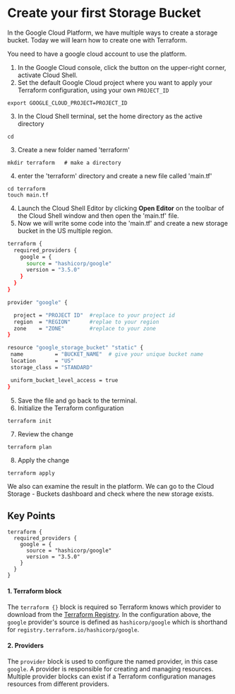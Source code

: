 # Create your first Storage Bucket

In the Google Cloud Platform, we have multiple ways to create a storage bucket. Today we will learn how to create one with Terraform.

You need to have a google cloud account to use the platform.&#x20;

1. In the Google Cloud console, click the button on the upper-right corner, activate Cloud Shell.
2. Set the default Google Cloud project where you want to apply your Terraform configuration, using your own `PROJECT_ID` &#x20;

```
export GOOGLE_CLOUD_PROJECT=PROJECT_ID  
```

3. In the Cloud Shell terminal, set the home directory as the active directory

```
cd
```

3. Create a new folder named 'terraform'

```
mkdir terraform   # make a directory
```

4. &#x20;enter the 'terraform' directory and create a new file called 'main.tf'

```
cd terraform
touch main.tf
```

4. Launch the Cloud Shell Editor by clicking **Open Editor** on the toolbar of the Cloud Shell window and then open the 'main.tf' file.
5. Now we will write some code into the 'main.tf' and create a new storage bucket in the US multiple region.

```sh
terraform {
  required_providers {
    google = {
      source = "hashicorp/google"
      version = "3.5.0"
    }
  }
}

provider "google" {

  project = "PROJECT ID"  #replace to your project id
  region  = "REGION"      #replae to your region
  zone    = "ZONE"        #replace to your zone
}

resource "google_storage_bucket" "static" {
 name          = "BUCKET_NAME"  # give your unique bucket name
 location      = "US"
 storage_class = "STANDARD"

 uniform_bucket_level_access = true
}

```

5. Save the file and go back to the terminal.
6. Initialize the  Terraform configuration

```
terraform init
```

7. Review the change

```
terraform plan
```

8. Apply the change

```
terraform apply
```

We also can examine the result in the platform. We can go to the Cloud Storage - Buckets dashboard and check where the new storage exists.

## Key Points

```
terraform {
  required_providers {
    google = {
      source = "hashicorp/google"
      version = "3.5.0"
    }
  }
}
```

#### 1. Terraform block

The `terraform {}` block is required so Terraform knows which provider to download from the [Terraform Registry](https://registry.terraform.io/). In the configuration above, the `google` provider's source is defined as `hashicorp/google` which is shorthand for `registry.terraform.io/hashicorp/google`.

#### 2. Providers

The `provider` block is used to configure the named provider, in this case `google`. A provider is responsible for creating and managing resources. Multiple provider blocks can exist if a Terraform configuration manages resources from different providers.
